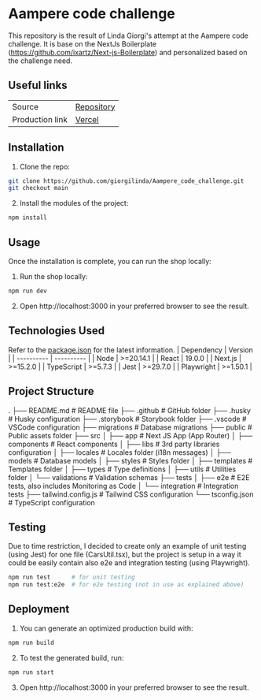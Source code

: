 # Aampere code challenge
This repository is the result of Linda Giorgi's attempt at the Aampere code challenge.
It is base on the NextJs Boilerplate (https://github.com/ixartz/Next-js-Boilerplate) and personalized based on the challenge need.

## Useful links
|||
| --------------- | ----------------------------------------------------------------------------------- |
| Source          | [Repository](https://github.com/giorgilinda/Aampere_code_challenge)                 |
| Production link | [Vercel](https://aampere-code-challenge.vercel.app/)                                |

## Installation
1. Clone the repo:
```bash
git clone https://github.com/giorgilinda/Aampere_code_challenge.git
git checkout main
```
2. Install the modules of the project:
```bash
npm install
```

## Usage
Once the installation is complete, you can run the shop locally:
1. Run the shop locally:
```bash
npm run dev
```
2. Open http://localhost:3000 in your preferred browser to see the result.

## Technologies Used
Refer to the [package.json](https://github.com/giorgilinda/Aampere_code_challenge/blob/main/package.json) for the latest information.
| Dependency | Version    |
| ---------- | ---------- |
| Node       | \>=20.14.1 |
| React      | 19.0.0     |
| Next.js    | \>=15.2.0  |
| TypeScript | \>=5.7.3   |
| Jest       | \>=29.7.0  |
| Playwright | \>=1.50.1  |

## Project Structure
.
├── README.md                       # README file
├── .github                         # GitHub folder
├── .husky                          # Husky configuration
├── .storybook                      # Storybook folder
├── .vscode                         # VSCode configuration
├── migrations                      # Database migrations
├── public                          # Public assets folder
├── src
│   ├── app                         # Next JS App (App Router)
│   ├── components                  # React components
│   ├── libs                        # 3rd party libraries configuration
│   ├── locales                     # Locales folder (i18n messages)
│   ├── models                      # Database models
│   ├── styles                      # Styles folder
│   ├── templates                   # Templates folder
│   ├── types                       # Type definitions
│   ├── utils                       # Utilities folder
│   └── validations                 # Validation schemas
├── tests
│   ├── e2e                         # E2E tests, also includes Monitoring as Code
│   └── integration                 # Integration tests
├── tailwind.config.js              # Tailwind CSS configuration
└── tsconfig.json                   # TypeScript configuration

## Testing
Due to time restriction, I decided to create only an example of unit testing (using Jest) for one file (CarsUtil.tsx), but the project is setup in a way it could be easily contain also e2e and integration testing (using Playwright).
```bash
npm run test      # for unit testing
npm run test:e2e  # for e2e testing (not in use as explained above)
```

## Deployment
1. You can generate an optimized production build with:
```bash
npm run build
```
2. To test the generated build, run:
```bash
npm run start
```
3. Open http://localhost:3000 in your preferred browser to see the result.
